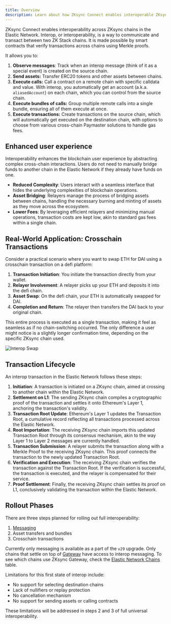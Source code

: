 ```yaml
---
title: Overview
description: Learn about how ZKsync Connect enables interoperable ZKsync chains.
---
```


ZKsync Connect enables interoperability across ZKsync chains in the Elastic Network.
Interop, or interoperability, is a way to communicate and transact between two ZK Stack chains.
It is made possible by smart contracts that verify transactions across chains using Merkle proofs.

It allows you to:

1. **Observe messages**: Track when an interop message (think of it as a special event) is created on the source chain.
1. **Send assets:** Transfer ERC20 tokens and other assets between chains.
1. **Execute calls:** Call a contract on a remote chain with specific calldata and value.
  With interop, you automatically get an account (a.k.a. `aliasedAccount`) on each chain, which you can control from the source chain.
1. **Execute bundles of calls:** Group multiple remote calls into a single bundle, ensuring all of them execute at once.
1. **Execute transactions:** Create transactions on the source chain, which will automatically get executed on the destination chain,
  with options to choose from various cross-chain Paymaster solutions to handle gas fees.

## Enhanced user experience

Interoperability enhances the blockchain user experience by abstracting complex cross-chain interactions.
Users do not need to manually bridge funds to another chain in the Elastic Network if they already have funds on one.

- **Reduced Complexity**: Users interact with a seamless interface that hides the underlying complexities of blockchain operations.
- **Asset Bridging**: Relayers manage the process of bridging assets between chains,
  handling the necessary burning and minting of assets as they move across the ecosystem.
- **Lower Fees**: By leveraging efficient relayers and minimizing manual operations,
  transaction costs are kept low, akin to standard gas fees within a single chain.

## Real-World Application: Crosschain Transactions

Consider a practical scenario where you want to swap ETH for DAI using a crosschain transaction on a defi platform:

1. **Transaction Initiation**: You initiate the transaction directly from your wallet.
2. **Relayer Involvement**: A relayer picks up your ETH and deposits it into the defi chain.
3. **Asset Swap**: On the defi chain, your ETH is automatically swapped for DAI.
4. **Completion and Return**: The relayer then transfers the DAI back to your original chain.

This entire process is executed as a single transaction, making it feel as seamless as if no chain-switching occurred.
The only difference a user might notice is a slightly longer confirmation time, depending on the specific ZKsync chain used.

![Interop Swap](/images/zk-stack/interop_swap_example.png)

## Transaction Lifecycle

An interop transaction in the Elastic Network follows these steps:

1. **Initiation**: A transaction is initiated on a ZKsync chain, aimed at crossing to another chain within the Elastic Network.
2. **Settlement on L1**: The sending ZKsync chain compiles a cryptographic proof of the transaction and settles it onto Ethereum's Layer 1,
  anchoring the transaction's validity.
3. **Transaction Root Update**: Ethereum's Layer 1 updates the Transaction Root, a cumulative record reflecting all
 transactions processed across the Elastic Network.
4. **Root Importation**: The receiving ZKsync chain imports this updated Transaction Root through its consensus mechanism,
  akin to the way Layer 1 to Layer 2 messages are currently handled.
5. **Transaction Submission**: A relayer submits the transaction along with a Merkle Proof to the receiving ZKsync chain.
  This proof connects the transaction to the newly updated Transaction Root.
6. **Verification and Execution**: The receiving ZKsync chain verifies the transaction against the Transaction Root.
  If the verification is successful, the transaction is executed, and the relayer is compensated for their service.
7. **Proof Settlement**: Finally, the receiving ZKsync chain settles its proof on L1, conclusively validating the transaction within the Elastic Network.

## Rollout Phases

There are three steps planned for rolling out full interoperability:

1. [Messaging](/zksync-network/unique-features/zksync-connect/messaging)
1. Asset transfers and bundles
1. Crosschain transactions

Currently only messaging is available as a part of the `v29` upgrade.
Only chains that settle on top of [Gateway](/zksync-protocol/gateway) have access to interop messaging.
To see which chains use ZKsync Gateway, check the [Elastic Network Chains](/zksync-network/environment) table.

Limitations for this first state of interop include:

- No support for selecting destination chains
- Lack of nullifiers or replay protection
- No cancellation mechanism
- No support for sending assets or calling contracts

These limitations will be addressed in steps 2 and 3 of full universal interoperability.
